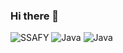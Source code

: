 ### Hi there 👋

<!-- 뱃지
![텍스트](https://img.shields.io/badge/뱃지레이블-배경색?style=뱃지모양&logo=로고&logoColor=로고색상)
-->
![SSAFY](https://img.shields.io/badge/Samsung-0FAAFF.svg?&style=for-the-badge&logo=싸피&logoColor=white)
![Java](https://img.shields.io/badge/Java-007396.svg?&style=for-the-badge&logo=Java&logoColor=white)
![Java](https://img.shields.io/badge/Java-007396.svg?&style=for-the-badge&logo=Java&logoColor=white)
<!--
**Kimzegal/Kimzegal** is a ✨ _special_ ✨ repository because its `README.md` (this file) appears on your GitHub profile.

Here are some ideas to get you started:

- 🔭 I’m currently working on ...
- 🌱 I’m currently learning ...
- 👯 I’m looking to collaborate on ...
- 🤔 I’m looking for help with ...
- 💬 Ask me about ...
- 📫 How to reach me: ...
- 😄 Pronouns: ...
- ⚡ Fun fact: ...
-->
